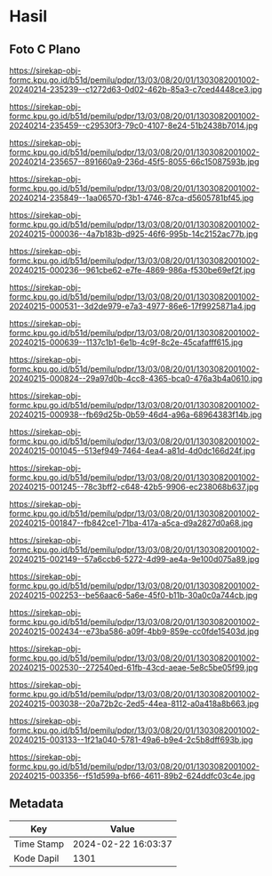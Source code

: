 # Hasil

## Foto C Plano

https://sirekap-obj-formc.kpu.go.id/b51d/pemilu/pdpr/13/03/08/20/01/1303082001002-20240214-235239--c1272d63-0d02-462b-85a3-c7ced4448ce3.jpg

https://sirekap-obj-formc.kpu.go.id/b51d/pemilu/pdpr/13/03/08/20/01/1303082001002-20240214-235459--c29530f3-79c0-4107-8e24-51b2438b7014.jpg

https://sirekap-obj-formc.kpu.go.id/b51d/pemilu/pdpr/13/03/08/20/01/1303082001002-20240214-235657--891660a9-236d-45f5-8055-66c15087593b.jpg

https://sirekap-obj-formc.kpu.go.id/b51d/pemilu/pdpr/13/03/08/20/01/1303082001002-20240214-235849--1aa06570-f3b1-4746-87ca-d5605781bf45.jpg

https://sirekap-obj-formc.kpu.go.id/b51d/pemilu/pdpr/13/03/08/20/01/1303082001002-20240215-000036--4a7b183b-d925-46f6-995b-14c2152ac77b.jpg

https://sirekap-obj-formc.kpu.go.id/b51d/pemilu/pdpr/13/03/08/20/01/1303082001002-20240215-000236--961cbe62-e7fe-4869-986a-f530be69ef2f.jpg

https://sirekap-obj-formc.kpu.go.id/b51d/pemilu/pdpr/13/03/08/20/01/1303082001002-20240215-000531--3d2de979-e7a3-4977-86e6-17f9925871a4.jpg

https://sirekap-obj-formc.kpu.go.id/b51d/pemilu/pdpr/13/03/08/20/01/1303082001002-20240215-000639--1137c1b1-6e1b-4c9f-8c2e-45cafafff615.jpg

https://sirekap-obj-formc.kpu.go.id/b51d/pemilu/pdpr/13/03/08/20/01/1303082001002-20240215-000824--29a97d0b-4cc8-4365-bca0-476a3b4a0610.jpg

https://sirekap-obj-formc.kpu.go.id/b51d/pemilu/pdpr/13/03/08/20/01/1303082001002-20240215-000938--fb69d25b-0b59-46d4-a96a-68964383f14b.jpg

https://sirekap-obj-formc.kpu.go.id/b51d/pemilu/pdpr/13/03/08/20/01/1303082001002-20240215-001045--513ef949-7464-4ea4-a81d-4d0dc166d24f.jpg

https://sirekap-obj-formc.kpu.go.id/b51d/pemilu/pdpr/13/03/08/20/01/1303082001002-20240215-001245--78c3bff2-c648-42b5-9906-ec238068b637.jpg

https://sirekap-obj-formc.kpu.go.id/b51d/pemilu/pdpr/13/03/08/20/01/1303082001002-20240215-001847--fb842ce1-71ba-417a-a5ca-d9a2827d0a68.jpg

https://sirekap-obj-formc.kpu.go.id/b51d/pemilu/pdpr/13/03/08/20/01/1303082001002-20240215-002149--57a6ccb6-5272-4d99-ae4a-9e100d075a89.jpg

https://sirekap-obj-formc.kpu.go.id/b51d/pemilu/pdpr/13/03/08/20/01/1303082001002-20240215-002253--be56aac6-5a6e-45f0-b11b-30a0c0a744cb.jpg

https://sirekap-obj-formc.kpu.go.id/b51d/pemilu/pdpr/13/03/08/20/01/1303082001002-20240215-002434--e73ba586-a09f-4bb9-859e-cc0fde15403d.jpg

https://sirekap-obj-formc.kpu.go.id/b51d/pemilu/pdpr/13/03/08/20/01/1303082001002-20240215-002530--272540ed-61fb-43cd-aeae-5e8c5be05f99.jpg

https://sirekap-obj-formc.kpu.go.id/b51d/pemilu/pdpr/13/03/08/20/01/1303082001002-20240215-003038--20a72b2c-2ed5-44ea-8112-a0a418a8b663.jpg

https://sirekap-obj-formc.kpu.go.id/b51d/pemilu/pdpr/13/03/08/20/01/1303082001002-20240215-003133--1f21a040-5781-49a6-b9e4-2c5b8dff693b.jpg

https://sirekap-obj-formc.kpu.go.id/b51d/pemilu/pdpr/13/03/08/20/01/1303082001002-20240215-003356--f51d599a-bf66-4611-89b2-624ddfc03c4e.jpg


## Metadata

| Key        | Value               |
| ---------- | ------------------- |
| Time Stamp | 2024-02-22 16:03:37 |
| Kode Dapil | 1301                |



